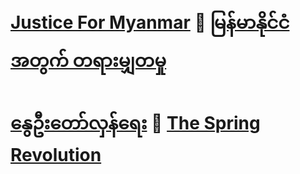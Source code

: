 # [Justice For Myanmar](https://en.wikipedia.org/wiki/2021_Myanmar_coup_d%27%C3%A9tat) 🔴 [မြန်မာနိုင်ငံအတွက် တရားမျှတမှု](https://my.wikipedia.org/wiki/%E1%81%82%E1%81%80%E1%81%82%E1%81%81_%E1%80%99%E1%80%BC%E1%80%94%E1%80%BA%E1%80%99%E1%80%AC%E1%80%94%E1%80%AD%E1%80%AF%E1%80%84%E1%80%BA%E1%80%84%E1%80%B6%E1%80%85%E1%80%85%E1%80%BA%E1%80%A1%E1%80%AC%E1%80%8F%E1%80%AC%E1%80%9E%E1%80%AD%E1%80%99%E1%80%BA%E1%80%B8%E1%80%81%E1%80%B6%E1%80%9B%E1%80%81%E1%80%BC%E1%80%84%E1%80%BA%E1%80%B8)
# [နွေဦးတော်လှန်ရေး](https://my.wikipedia.org/wiki/%E1%81%82%E1%81%80%E1%81%82%E1%81%81_%E1%80%99%E1%80%BC%E1%80%94%E1%80%BA%E1%80%99%E1%80%AC%E1%80%94%E1%80%AD%E1%80%AF%E1%80%84%E1%80%BA%E1%80%84%E1%80%B6%E1%80%86%E1%80%94%E1%80%B9%E1%80%92%E1%80%95%E1%80%BC%E1%80%99%E1%80%BE%E1%80%AF%E1%80%99%E1%80%BB%E1%80%AC%E1%80%B8) 🌱 [The Spring Revolution](https://en.wikipedia.org/wiki/2021_Myanmar_protests)
